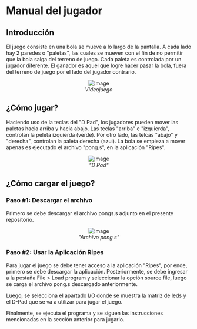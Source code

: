 # Manual del jugador

## Introducción

El juego consiste en una bola se mueve a lo largo de la pantalla. A cada lado hay 2 paredes o "paletas", las cuales se mueven con el fin de no permitir que la bola salga del terreno de juego. Cada paleta es controlada por un jugador diferente. El ganador es aquel que logre hacer pasar la bola, fuera del terreno de juego por el lado del jugador contrario.

<p align="center">
  <img src="https://github.com/user-attachments/assets/e868eaa0-3b54-406d-8e15-d3519ea33e8a" alt="image" />
  <br/>
  <em>Videojuego</em>
</p>


## ¿Cómo jugar?

Haciendo uso de la teclas del "D Pad", los jugadores pueden mover las paletas hacia arriba y hacia abajo. Las teclas "arriba" e "izquierda", controlan la peleta izquierda (verde). Por otro lado, las telcas "abajo" y "derecha", controlan la paleta derecha (azul). La bola se empieza a mover apenas es ejecutado el archivo "pong.s", en la aplicación "Ripes".

<p align="center">
  <img src="https://github.com/user-attachments/assets/c8434674-1c6d-460d-89a1-5fede694642f" alt="image" />
  <br/>
  <em>"D Pad"</em>
</p>

## ¿Cómo cargar el juego?
### Paso #1: Descargar el archivo
Primero se debe descargar el archivo pongs.s adjunto en el presente repositorio.
<p align="center">
  <img src="https://github.com/SaryVargasZ/Images/blob/main/Pongs.png" alt="image" />
  <br/>
  <em>"Archivo pong.s"</em>
</p>


### Paso #2: Usar la Aplicación Ripes
Para jugar el juego se debe tener acceso a la aplicación "Ripes", por ende, primero se debe descargar la aplicación. Posteriormente, se debe ingresar a la pestaña File > Load program y seleccionar la opción source file, luego se carga el archivo pong.s descargado anteriormente.

Luego, se selecciona el apartado I/O donde se muestra la matriz de leds y el D-Pad que se va a utilizar para jugar el juego.

Finalmente, se ejecuta el programa y se siguen las instrucciones mencionadas en la sección anterior para jugarlo.


